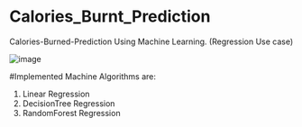 # Calories_Burnt_Prediction

Calories-Burned-Prediction Using Machine Learning. (Regression Use case)


 ![image](https://user-images.githubusercontent.com/94457030/236443358-2ab4f3c4-ed8b-4edb-a56e-d0a7771d775a.png)


#Implemented Machine Algorithms are:
  1. Linear Regression
  2. DecisionTree Regression
  3. RandomForest Regression
